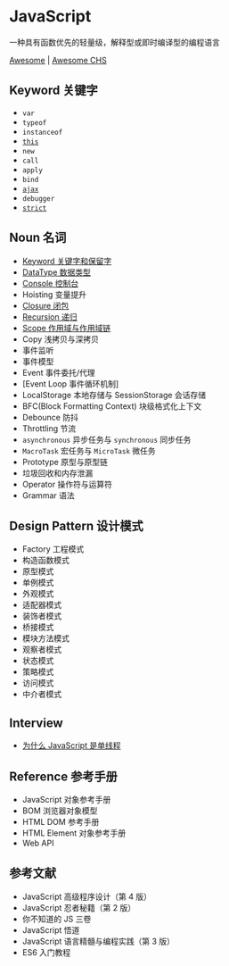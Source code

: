 # JavaScript

一种具有函数优先的轻量级，解释型或即时编译型的编程语言

[Awesome](./Awesome.md) \| [Awesome CHS](./Awesome.CHS.md)

## Keyword 关键字

- `var`
- `typeof`
- `instanceof`
- [`this`](./Keyword/this.md)
- `new`
- `call`
- `apply`
- `bind`
- [`ajax`](./Keyword/ajax.md)
- `debugger`
- [`strict`](./Keyword/strict.md)

## Noun 名词

- [Keyword 关键字和保留字](./Noun/Keyword.md)
- [DataType 数据类型](./Noun/DataType.md)
- [Console 控制台](./Noun/Console.md)
- Hoisting 变量提升
- [Closure 闭包](./Noun/Closure.md)
- [Recursion 递归](./Noun/Recursion.md)
- [Scope 作用域与作用域链](./Noun/Scope.md)
- Copy 浅拷贝与深拷贝
- 事件监听
- 事件模型
- Event 事件委托/代理
- [Event Loop 事件循环机制]
- LocalStorage 本地存储与 SessionStorage 会话存储
- BFC(Block Formatting Context) 块级格式化上下文
- Debounce 防抖
- Throttling 节流
- `asynchronous` 异步任务与 `synchronous` 同步任务
- `MacroTask` 宏任务与 `MicroTask` 微任务
- Prototype 原型与原型链
- 垃圾回收和内存泄漏
- Operator 操作符与运算符
- Grammar 语法

## Design Pattern 设计模式

- Factory 工程模式
- 构造函数模式
- 原型模式
- 单例模式
- 外观模式
- 适配器模式
- 装饰者模式
- 桥接模式
- 模块方法模式
- 观察者模式
- 状态模式
- 策略模式
- 访问模式
- 中介者模式

## Interview

- [为什么 JavaScript 是单线程](./Interview/%E4%B8%BA%E4%BB%80%E4%B9%88_JavaScript_%E6%98%AF%E5%8D%95%E7%BA%BF%E7%A8%8B.md)

## Reference 参考手册

- JavaScript 对象参考手册
- BOM 浏览器对象模型
- HTML DOM 参考手册
- HTML Element 对象参考手册
- Web API

## 参考文献

- JavaScript 高级程序设计（第 4 版）
- JavaScript 忍者秘籍（第 2 版）
- 你不知道的 JS 三卷
- JavaScript 悟道
- JavaScript 语言精髓与编程实践（第 3 版）
- ES6 入门教程
